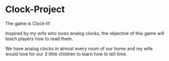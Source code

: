 # Clock-Project

The game is Clock-It! 

Inspired by my wife who loves analog clocks, the objective of this game will teach players how to read them. 

We have analog clocks in almost every room of our home and my wife would love for our 3 little children to learn how to tell time.